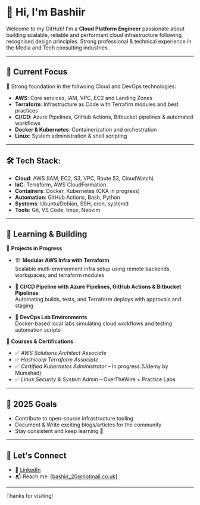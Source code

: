 # 👋 Hi, I'm Bashiir 

Welcome to my GitHub! I'm a **Cloud Platform Engineer** passionate about building scalable, reliable and performant cloud infrastructure following recognised design principles. Strong professional & technical experience in the Media and Tech consulting industries. 

---

## 🚀 Current Focus

🎯 Strong foundation in the follwoing Cloud and DevOps technologies:
- **AWS**: Core services, IAM, VPC, EC2 and Landing Zones
- **Terraform**: Infrastructure as Code with Terrafirn modules and best practices
- **CI/CD**: Azure Pipelines, GitHub Actions, Bitbucket pipelines & automated workflows
- **Docker & Kubernetes**: Containerization and orchestration
- **Linux**: System administration & shell scripting

---

## 🛠️ Tech Stack: 

- **Cloud**: AWS (IAM, EC2, S3, VPC, Route 53, CloudWatch)
- **IaC**: Terraform, AWS CloudFormation
- **Containers**: Docker, Kubernetes (CKA in progress)
- **Automation**: GitHub Actions, Bash, Python
- **Systems**: Ubuntu/Debian, SSH, cron, systemd
- **Tools**: Git, VS Code, tmux, Neovim

---

## 🧪 Learning & Building

🔨 **Projects in Progress**
- 🏗️ **Modular AWS Infra with Terraform**  
  Scalable multi-environment infra setup using remote backends, workspaces, and terraform modules

- 🔄 **CI/CD Pipeline with Azure Pipelines, GitHub Actions & Bitbucket Pipelines**  
  Automating builds, tests, and Terraform deploys with approvals and staging

- 🐳 **DevOps Lab Environments**  
  Docker-based local labs simulating cloud workflows and testing automation scripts

📘 **Courses & Certifications**
- ✅ *AWS Solutions Architect Associate* 
- ✅ *Hashicorp Terraform Associate*
- ✅ *Certified Kubernetes Administrator* – In progress (Udemy by Mumshad)
- ✅ *Linux Security & System Admin* – OverTheWire + Practice Labs

---

## 🌱 2025 Goals

- Contribute to open-source infrastructure tooling
- Document & Write exciting blogs/articles for the community
- Stay consistent and keep learning 🔁

---

## 🤝 Let's Connect

- 🔗 [LinkedIn](https://www.linkedin.com/in/bashiirhagi) 
- 📬 Reach me: [bashiir_20@hotmail.co.uk]

---

Thanks for visiting!
